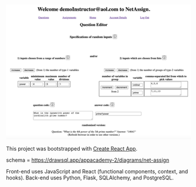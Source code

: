 ![NetAssign](question_editor.png)

This project was bootstrapped with [Create React App](https://github.com/facebook/create-react-app).

schema = https://drawsql.app/appacademy-2/diagrams/net-assign

Front-end uses JavaScript and React (functional components, context, and hooks).
Back-end uses Python, Flask, SQLAlchemy, and PostgreSQL.
